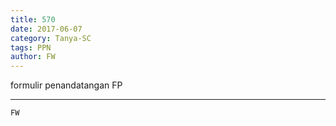 ```yaml
---
title: 570
date: 2017-06-07
category: Tanya-SC
tags: PPN
author: FW
---
```


formulir penandatangan FP

---



`FW`
